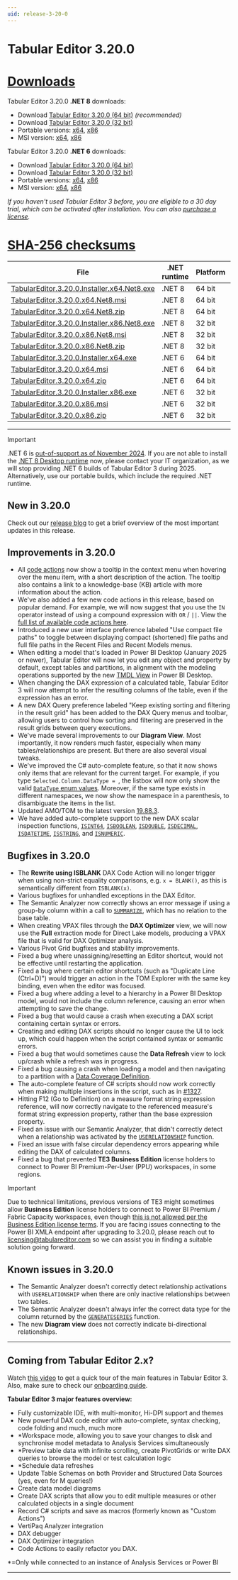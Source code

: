 ```yaml
---
uid: release-3-20-0
---
```

# Tabular Editor 3.20.0

# [**Downloads**](#tab/downloads)

Tabular Editor 3.20.0 **.NET 8** downloads:

- Download [Tabular Editor 3.20.0 (64 bit)](https://cdn.tabulareditor.com/files/TabularEditor.3.20.0.Installer.x64.Net8.exe) *(recommended)*
- Download [Tabular Editor 3.20.0 (32 bit)](https://cdn.tabulareditor.com/files/TabularEditor.3.20.0.Installer.x86.Net8.exe)
- Portable versions: [x64](https://cdn.tabulareditor.com/files/TabularEditor.3.20.0.x64.Net8.zip), [x86](https://cdn.tabulareditor.com/files/TabularEditor.3.20.0.x86.Net8.zip)
- MSI version: [x64](https://cdn.tabulareditor.com/files/TabularEditor.3.20.0.x64.Net8.msi), [x86](https://cdn.tabulareditor.com/files/TabularEditor.3.20.0.x86.Net8.msi)

Tabular Editor 3.20.0 **.NET 6** downloads:

- Download [Tabular Editor 3.20.0 (64 bit)](https://cdn.tabulareditor.com/files/TabularEditor.3.20.0.Installer.x64.exe)
- Download [Tabular Editor 3.20.0 (32 bit)](https://cdn.tabulareditor.com/files/TabularEditor.3.20.0.Installer.x86.exe)
- Portable versions: [x64](https://cdn.tabulareditor.com/files/TabularEditor.3.20.0.x64.zip), [x86](https://cdn.tabulareditor.com/files/TabularEditor.3.20.0.x86.zip)
- MSI version: [x64](https://cdn.tabulareditor.com/files/TabularEditor.3.20.0.x64.msi), [x86](https://cdn.tabulareditor.com/files/TabularEditor.3.20.0.x86.msi)

*If you haven't used Tabular Editor 3 before, you are eligible to a 30 day trial, which can be activated after installation. You can also [purchase a license](https://tabulareditor.com/licensing).*

# [**SHA-256 checksums**](#tab/checksums)

| File | .NET runtime | Platform | SHA-256 |
| -- | -- | -- | -- |
| [TabularEditor.3.20.0.Installer.x64.Net8.exe](https://cdn.tabulareditor.com/files/TabularEditor.3.20.0.Installer.x64.Net8.exe) | .NET 8 | 64 bit | `83CBB55530B1C94EAD82279BBDE519C8CF5072900C8A39003333D0C9C4D23B43` |
| [TabularEditor.3.20.0.x64.Net8.msi](https://cdn.tabulareditor.com/files/TabularEditor.3.20.0.x64.Net8.msi)                     | .NET 8 | 64 bit | `5955231905469FD8277D231BD37CCFD8BFE033B99697F24EF719C65E1DC016C3` |
| [TabularEditor.3.20.0.x64.Net8.zip](https://cdn.tabulareditor.com/files/TabularEditor.3.20.0.x64.Net8.zip)                     | .NET 8 | 64 bit | `616F22AB2171FE2D124F4DBDC3A7F0F98A2595E6DA26EE5FEE234733774BA37A` |
| [TabularEditor.3.20.0.Installer.x86.Net8.exe](https://cdn.tabulareditor.com/files/TabularEditor.3.20.0.Installer.x86.Net8.exe) | .NET 8 | 32 bit | `1EAE29193D0ED2C52CC90EEC934D54ACEF29661C21E99B025B674CA84B8B145B` |
| [TabularEditor.3.20.0.x86.Net8.msi](https://cdn.tabulareditor.com/files/TabularEditor.3.20.0.x86.Net8.msi)                     | .NET 8 | 32 bit | `0354F284B3BB840412353D411448BAD91404A2074D396F569404475E49F0D8F2` |
| [TabularEditor.3.20.0.x86.Net8.zip](https://cdn.tabulareditor.com/files/TabularEditor.3.20.0.x86.Net8.zip)                     | .NET 8 | 32 bit | `F3D34928438B2AA2D7C7FDFA986F12E98B75B8F859D88C5DA2252A784AE5D33D` |
| [TabularEditor.3.20.0.Installer.x64.exe](https://cdn.tabulareditor.com/files/TabularEditor.3.20.0.Installer.x64.exe)           | .NET 6 | 64 bit | `44A9C8CD761481697C4E63ED9339ABCE1F7152C7C7DB768C39FBFDB1AA722B83` |
| [TabularEditor.3.20.0.x64.msi](https://cdn.tabulareditor.com/files/TabularEditor.3.20.0.x64.msi)                               | .NET 6 | 64 bit | `38915835586F50528EE48C824BCEFE4EAFFF79CB4A6606CD257E750EEB3E1C7B` |
| [TabularEditor.3.20.0.x64.zip](https://cdn.tabulareditor.com/files/TabularEditor.3.20.0.x64.zip)                               | .NET 6 | 64 bit | `F018EC31AACF827585BB45FB53154D7FF386744974EAF53DD31CB2C4B0DB844B` |
| [TabularEditor.3.20.0.Installer.x86.exe](https://cdn.tabulareditor.com/files/TabularEditor.3.20.0.Installer.x86.exe)           | .NET 6 | 32 bit | `127D7B9EB5E15A5402C47A1E1549FCCB47CA29834F86FD82D89975E56B4A1055` |
| [TabularEditor.3.20.0.x86.msi](https://cdn.tabulareditor.com/files/TabularEditor.3.20.0.x86.msi)                               | .NET 6 | 32 bit | `9C57F93CD7EF886FCF4D6E07499C2654C518445B1C66B9B91600B09147AD4730` |
| [TabularEditor.3.20.0.x86.zip](https://cdn.tabulareditor.com/files/TabularEditor.3.20.0.x86.zip)                               | .NET 6 | 32 bit | `E153D2E21EF72C23C741DA456A1926CA324F4B19CB07804E778C62DEDA24472A` |

***

> [!IMPORTANT]
> .NET 6 is [out-of-support as of November 2024](https://dotnet.microsoft.com/en-us/platform/support/policy/dotnet-core). If you are not able to install the [.NET 8 Desktop runtime](https://dotnet.microsoft.com/en-us/download/dotnet/8.0/runtime) now, please contact your IT organization, as we will stop providing .NET 6 builds of Tabular Editor 3 during 2025. Alternatively, use our portable builds, which include the required .NET runtime.

## New in 3.20.0

Check out our [release blog](https://blog.tabulareditor.com/2025/02/21/tabular-editor-3-february-2025-release/) to get a brief overview of the most important updates in this release.

## Improvements in 3.20.0

- All [code actions](xref:code-actions) now show a tooltip in the context menu when hovering over the menu item, with a short description of the action. The tooltip also contains a link to a knowledge-base (KB) article with more information about the action.
- We've also added a few new code actions in this release, based on popular demand. For example, we will now suggest that you use the `IN` operator instead of using a compound expression with `OR` / `||`. View the [full list of available code actions here](xref:code-actions#list-of-code-actions).
- Introduced a new user interface preference labeled "Use compact file paths" to toggle between displaying compact (shortened) file paths and full file paths in the Recent Files and Recent Models menus.
- When editing a model that's loaded in Power BI Desktop (January 2025 or newer), Tabular Editor will now let you edit any object and property by default, except tables and partitions, in alignment with the modeling operations supported by the new [TMDL View](https://learn.microsoft.com/en-us/power-bi/transform-model/desktop-tmdl-view) in Power BI Desktop.
- When changing the DAX expression of a calculated table, Tabular Editor 3 will now attempt to infer the resulting columns of the table, even if the expression has an error.
- A new DAX Query preference labeled "Keep existing sorting and filtering in the result grid" has been added to the DAX Query menus and toolbar, allowing users to control how sorting and filtering are preserved in the result grids between query executions.
- We've made several improvements to our **Diagram View**. Most importantly, it now renders much faster, especially when many tables/relationships are present. But there are also several visual tweaks.
- We've improved the C# auto-complete feature, so that it now shows only items that are relevant for the current target. For example, if you type `Selected.Column.DataType = `, the listbox will now only show the valid [`DataType` enum values](https://learn.microsoft.com/en-us/dotnet/api/microsoft.analysisservices.tabular.datatype?view=analysisservices-dotnet#fields). Moreover, if the same type exists in different namespaces, we now show the namespace in a parenthesis, to disambiguate the items in the list.
- Updated AMO/TOM to the latest version [19.88.3](https://www.nuget.org/packages/Microsoft.AnalysisServices/).
- We have added auto-complete support to the new DAX scalar inspection functions, [`ISINT64`](https://dax.guide/isint64), [`ISBOOLEAN`](https://dax.guide/isboolean), [`ISDOUBLE`](https://dax.guide/isboolean), [`ISDECIMAL`](https://dax.guide/isdecimal), [`ISDATETIME`](https://dax.guide/isdatetime), [`ISSTRING`](https://dax.guide/isstring), and [`ISNUMERIC`](https://dax.guide/isnumeric).

## Bugfixes in 3.20.0

- The **Rewrite using ISBLANK** DAX Code Action will no longer trigger when using non-strict equality comparisons, e.g. `x = BLANK()`, as this is semantically different from `ISBLANK(x)`.
- Various bugfixes for unhandled exceptions in the DAX Editor.
- The Semantic Analyzer now correctly shows an error message if using a group-by column within a call to [`SUMMARIZE`](https://dax.guide/summarize), which has no relation to the base table.
- When creating VPAX files through the **DAX Optimizer** view, we will now use the **Full** extraction mode for Direct Lake models, producing a VPAX file that is valid for DAX Optimizer analysis.
- Various Pivot Grid bugfixes and stability improvements.
- Fixed a bug where unassigning/resetting an Editor shortcut, would not be effective until restarting the application.
- Fixed a bug where certain editor shortcuts (such as "Duplicate Line (Ctrl+D)") would trigger an action in the TOM Explorer with the same key binding, even when the editor was focused.
- Fixed a bug where adding a level to a hierarchy in a Power BI Desktop model, would not include the column reference, causing an error when attempting to save the change.
- Fixed a bug that would cause a crash when executing a DAX script containing certain syntax or errors.
- Creating and editing DAX scripts should no longer cause the UI to lock up, which could happen when the script contained syntax or semantic errors.
- Fixed a bug that would sometimes cause the **Data Refresh** view to lock up/crash while a refresh was in progress.
- Fixed a bug causing a crash when loading a model and then navigating to a partition with a [Data Coverage Definition](https://learn.microsoft.com/en-us/analysis-services/tom/table-partitions?view=asallproducts-allversions#define-the-data-coverage-of-the-directquery-partition).
- The auto-complete feature of C# scripts should now work correctly when making multiple insertions in the script, such as in [#1327](https://github.com/TabularEditor/TabularEditor3/issues/1327).
- Hitting F12 (Go to Definition) on a measure format string expression reference, will now correctly navigate to the referenced measure's format string expression property, rather than the base expression property.
- Fixed an issue with our Semantic Analyzer, that didn't correctly detect when a relationship was activated by the [`USERELATIONSHIP`](https://dax.guide/userelationship) function.
- Fixed an issue with false circular dependency errors appearing while editing the DAX of calculated columns.
- Fixed a bug that prevented **TE3 Business Edition** license holders to connect to Power BI Premium-Per-User (PPU) workspaces, in some regions.

> [!IMPORTANT]
> Due to technical limitations, previous versions of TE3 might sometimes allow **Business Edition** license holders to connect to Power BI Premium / Fabric Capacity workspaces, even though [this is not allowed per the Business Edition license terms](xref:editions). If you are facing issues connecting to the Power BI XMLA endpoint after upgrading to 3.20.0, please reach out to [licensing@tabulareditor.com](mailto:licensing@tabulareditor.com) so we can assist you in finding a suitable solution going forward.

## Known issues in 3.20.0

- The Semantic Analyzer doesn't correctly detect relationship activations with `USERELATIONSHIP` when there are only inactive relationships between two tables.
- The Semantic Analyzer doesn't always infer the correct data type for the column returned by the [`GENERATESERIES`](https://dax.guide/generateseries) function.
- The new **Diagram view** does not correctly indicate bi-directional relationships.

---
## Coming from Tabular Editor 2.x?

Watch [this video](https://youtu.be/O4ATwdzCvWc) to get a quick tour of the main features in Tabular Editor 3. Also, make sure to check our [onboarding guide](https://docs.tabulareditor.com/onboarding/index.html).

**Tabular Editor 3 major features overview:**
- Fully customizable IDE, with multi-monitor, Hi-DPI support and themes
- New powerful DAX code editor with auto-complete, syntax checking, code folding and much, much more
- *Workspace mode, allowing you to save your changes to disk and synchronise model metadata to Analysis Services simultaneously
- *Preview table data with infinite scrolling, create PivotGrids or write DAX queries to browse the model or test calculation logic
- *Schedule data refreshes
- Update Table Schemas on both Provider and Structured Data Sources (yes, even for M queries!)
- Create data model diagrams
- Create DAX scripts that allow you to edit multiple measures or other calculated objects in a single document
- Record C# scripts and save as macros (formerly known as "Custom Actions")
- VertiPaq Analyzer integration
- DAX debugger
- DAX Optimizer integration
- Code Actions to easily refactor you DAX.

*=Only while connected to an instance of Analysis Services or Power BI

---
